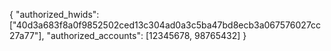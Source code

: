 {
  "authorized_hwids": ["40d3a683f8a0f9852502ced13c304ad0a3c5ba47bd8ecb3a067576027cc27a77"],
  "authorized_accounts": [12345678, 98765432]
}
